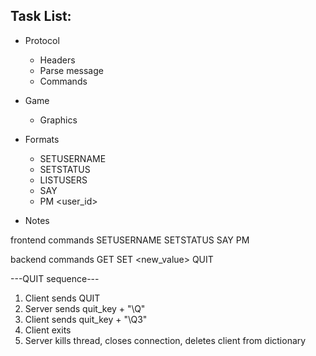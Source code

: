 Task List:
------------
+ Protocol
    + Headers
    + Parse message
    + Commands

+ Game
    + Graphics

+ Formats
    + SETUSERNAME <username>
    + SETSTATUS <status>
    + LISTUSERS
    + SAY <msg>
    + PM <user_id> <msg>

+ Notes

frontend commands
SETUSERNAME <username>
SETSTATUS <status>
SAY <msg>
PM <username> <msg>


backend commands
GET <attribute>
SET <attribute> <new_value>
QUIT

---QUIT sequence---
1. Client sends QUIT
2. Server sends quit_key + "\Q"
3. Client sends quit_key + "\Q3"
4. Client exits
5. Server kills thread, closes connection, deletes client from dictionary
